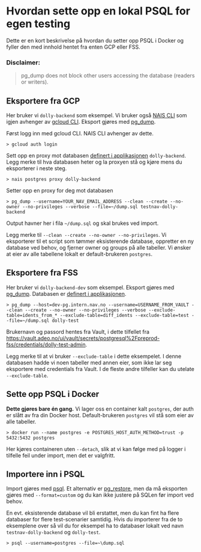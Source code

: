 # Hvordan sette opp en lokal PSQL for egen testing

Dette er en kort beskrivelse på hvordan du setter opp PSQL i Docker og fyller den med innhold hentet fra enten GCP eller FSS.

### Disclaimer:
> pg_dump does not block other users accessing the database (readers or writers).

## Eksportere fra GCP

Her bruker vi `dolly-backend` som eksempel. Vi bruker også [NAIS CLI](https://doc.nais.io/operate/cli/) som igjen avhenger av [gcloud CLI](https://cloud.google.com/sdk/gcloud). Eksport gjøres med [pg_dump](https://www.postgresql.org/docs/current/app-pgdump.html).

Først logg inn med gcloud CLI. NAIS CLI avhenger av dette.

~~~
> gcloud auth login
~~~

Sett opp en proxy mot databasen [definert i applikasjonen](../apps/dolly-backend/config.yml) `dolly-backend`. Legg merke til hva databasen heter og la proxyen stå og kjøre mens du eksporterer i neste steg.

~~~
> nais postgres proxy dolly-backend
~~~
Setter opp en proxy for deg mot databasen 

~~~
> pg_dump --username=YOUR_NAV_EMAIL_ADDRESS --clean --create --no-owner --no-privileges --verbose --file=~/dump.sql testnav-dolly-backend
~~~

Output havner her i fila `~/dump.sql` og skal brukes ved import.

Legg merke til `--clean --create --no-owner --no-privileges`. Vi eksporterer til et script som tømmer eksisterende database, oppretter en ny database ved behov, og fjerner owner og groups på alle tabeller. Vi ønsker at eier av alle tabellene lokalt er default-brukeren `postgres`.

## Eksportere fra FSS

Her bruker vi `dolly-backend-dev` som eksempel. Eksport gjøres med [pg_dump](https://www.postgresql.org/docs/current/app-pgdump.html). Databasen er [definert i applikasjonen](../apps/dolly-backend/config.test.yml).

~~~
> pg_dump --host=dev-pg.intern.nav.no --username=USERNAME_FROM_VAULT --clean --create --no-owner --no-privileges --verbose --exclude-table=idents_from_* --exclude-table=diff_idents --exclude-table=test --file=~/dump.sql dolly-test
~~~

Brukernavn og passord hentes fra Vault, i dette tilfellet fra https://vault.adeo.no/ui/vault/secrets/postgresql%2Fpreprod-fss/credentials/dolly-test-admin.

Legg merke til at vi bruker `--exclude-table` i dette eksempelet. I denne databasen hadde vi noen tabeller med annen eier, som ikke lar seg eksportere med credentials fra Vault. I de fleste andre tilfeller kan du utelate `--exclude-table`.

## Sette opp PSQL i Docker

**Dette gjøres bare én gang.** Vi lager oss en container kalt `postgres`, der auth er slått av fra din Docker host. Default-brukeren `postgres` vil stå som eier av alle tabeller.

~~~
> docker run --name postgres -e POSTGRES_HOST_AUTH_METHOD=trust -p 5432:5432 postgres
~~~

Her kjøres containeren uten `--detach`, slik at vi kan følge med på logger i tilfelle feil under import, men det er valgfritt.

## Importere inn i PSQL

Import gjøres med [psql](https://www.postgresql.org/docs/current/app-psql.html). Et alternativ er [pg_restore](https://www.postgresql.org/docs/current/app-pgrestore.html), men da må eksporten gjøres med `--format=custom` og du kan ikke justere på SQLen før import ved behov.

En evt. eksisterende database vil bli erstattet, men du kan fint ha flere databaser for flere test-scenarier samtidig. Hvis du importerer fra de to eksemplene over så vil du for eksempel ha to databaser lokalt ved navn `testnav-dolly-backend` og `dolly-test`.

~~~
> psql --username=postgres --file=~\dump.sql
~~~